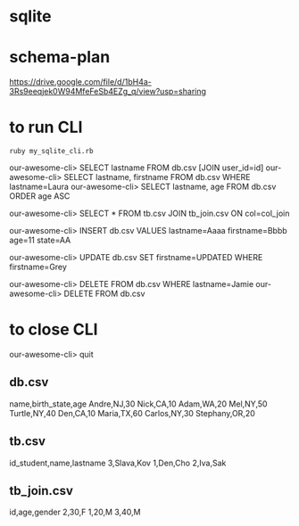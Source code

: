 # sqlite

# schema-plan
https://drive.google.com/file/d/1bH4a-3Rs9eeqjek0W94MfeFeSb4EZg_q/view?usp=sharing

# to run CLI
    ruby my_sqlite_cli.rb

our-awesome-cli> SELECT lastname FROM db.csv    [JOIN user_id=id]
our-awesome-cli> SELECT lastname, firstname FROM db.csv WHERE lastname=Laura 
our-awesome-cli> SELECT lastname, age FROM db.csv ORDER age ASC

our-awesome-cli> SELECT * FROM tb.csv JOIN tb_join.csv ON col=col_join

our-awesome-cli> INSERT db.csv VALUES lastname=Aaaa firstname=Bbbb age=11 state=AA

our-awesome-cli> UPDATE db.csv SET firstname=UPDATED WHERE firstname=Grey

our-awesome-cli> DELETE FROM db.csv WHERE lastname=Jamie 
our-awesome-cli> DELETE FROM db.csv 

# to close CLI
our-awesome-cli> quit

## db.csv
name,birth_state,age
Andre,NJ,30
Nick,CA,10
Adam,WA,20
Mel,NY,50
Turtle,NY,40
Den,CA,10
Maria,TX,60
Carlos,NY,30
Stephany,OR,20

## tb.csv
id_student,name,lastname
3,Slava,Kov
1,Den,Cho
2,Iva,Sak

## tb_join.csv
id,age,gender
2,30,F
1,20,M
3,40,M